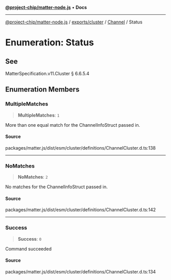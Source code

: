 [**@project-chip/matter-node.js**](../../../../../README.md) • **Docs**

***

[@project-chip/matter-node.js](../../../../../modules.md) / [exports/cluster](../../../README.md) / [Channel](../README.md) / Status

# Enumeration: Status

## See

MatterSpecification.v11.Cluster § 6.6.5.4

## Enumeration Members

### MultipleMatches

> **MultipleMatches**: `1`

More than one equal match for the ChannelInfoStruct passed in.

#### Source

packages/matter.js/dist/esm/cluster/definitions/ChannelCluster.d.ts:138

***

### NoMatches

> **NoMatches**: `2`

No matches for the ChannelInfoStruct passed in.

#### Source

packages/matter.js/dist/esm/cluster/definitions/ChannelCluster.d.ts:142

***

### Success

> **Success**: `0`

Command succeeded

#### Source

packages/matter.js/dist/esm/cluster/definitions/ChannelCluster.d.ts:134
